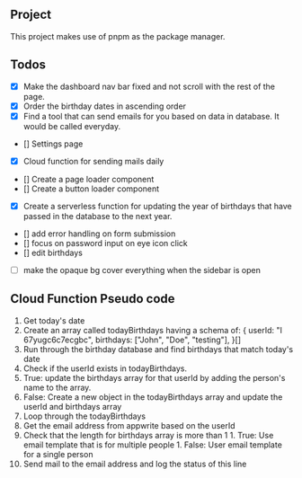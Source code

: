 ## Project
This project makes use of pnpm as the package manager.

## Todos 
- [x] Make the dashboard nav bar fixed and not scroll with the rest of the page.
- [x] Order the birthday dates in ascending order
- [x] Find a tool that can send emails for you based on data in database. It would be called everyday.
- [] Settings page
- [x] Cloud function for sending mails daily
- [] Create a page loader component
- [] Create a button loader component
- [x] Create a serverless function for updating the year of birthdays that have passed in the database to the next year.
- [] add error handling on form submission
- [] focus on password input on eye icon click
- [] edit birthdays
- [ ] make the opaque bg cover everything when the sidebar is open

## Cloud Function Pseudo code
1. Get today's date
1. Create an array called todayBirthdays having a schema of:
  {
    userId: "I 67yugc6c7ecgbc",
    birthdays: ["John", "Doe", "testing"],
  }[]
1. Run through the birthday database and find birthdays that match today's date
1. Check if the userId exists in todayBirthdays.
  1. True: update the birthdays array for that userId by adding the person's name to the array. 
  1. False: Create a new object in the todayBirthdays array and update the userId and birthdays array
1. Loop through the todayBirthdays
  1. Get the email address from appwrite based on the userId
  1. Check that the length for birthdays array is more than 1
    1. True: Use email template that is for multiple people
    1. False: User email template for a single person 
  1. Send mail to the email address and log the status of this line